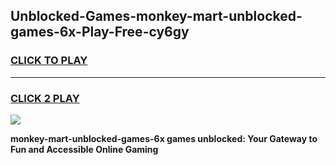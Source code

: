 
## Unblocked-Games-monkey-mart-unblocked-games-6x-Play-Free-cy6gy
<h3>
<a href="https://premium76.site?title=monkey-mart-unblocked-games-6x&ref=20M">CLICK TO PLAY</a></h3>
<hr>

<h3>
<a href="https://premium76.site?title=monkey-mart-unblocked-games-6x&ref=20M">CLICK 2 PLAY</a>
  
</h3>

<a href="https://premium76.site?title=monkey-mart-unblocked-games-6x&ref=19M"><img src="https://clearcache.store/games.png"></a>


**monkey-mart-unblocked-games-6x games unblocked: Your Gateway to Fun and Accessible Online Gaming**
